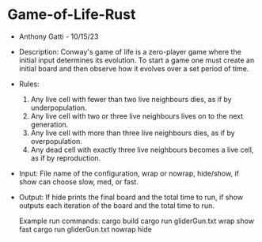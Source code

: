 # Game-of-Life-Rust

 * Anthony Gatti - 10/15/23
 * Description: Conway's game of life is a zero-player game where
   the initial input determines its evolution. To start a game one
   must create an initial board and then observe how it evolves over
   a set period of time.
 * Rules: 
   1. Any live cell with fewer than two live neighbours dies, as if by underpopulation.
   2. Any live cell with two or three live neighbours lives on to the next generation.
   3. Any live cell with more than three live neighbours dies, as if by overpopulation.
   4. Any dead cell with exactly three live neighbours becomes a live cell, as if by reproduction.
 * Input: File name of the configuration, wrap or nowrap, hide/show, if show can choose slow, med, or fast.
 * Output: If hide prints the final board and the total time to run, 
   if show outputs each iteration of the board and the total time to run.

   Example run commands:
   cargo build
   cargo run gliderGun.txt wrap show fast
   cargo run gliderGun.txt nowrap hide 
